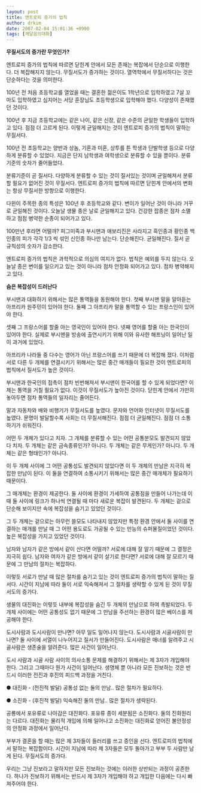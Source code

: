 ```yaml
---
layout: post
title: 엔트로피 증가의 법칙
author: drkim
date: 2007-02-04 15:01:36 +0900
tags: [깨달음의대화]
---
```

  



            
                   
            			
           

         
              


**무질서도의 증가란 무엇인가?**

엔트로피 증가의 법칙에 따르면 닫힌계 안에서 모든 존재는 복잡에서 단순으로 이행한다. 더 복잡해지지 않는다. 무질서도가 증가하는 것이다. 열역학에서 무질서하다는 것은 단순하다는 것을 의미한다. 

100년 전 처음 초등학교를 열었을 때는 결혼한 젊은이도 1학년으로 입학하였고 7살 꼬마도 입학하였고 심지어는 서당 훈장님도 초등학생으로 입학해야 했다. 다양성이 존재했던 것이다. 

100년 후 지금 초등학교에는 같은 나이, 같은 신장, 같은 수준의 균일한 학생들이 입학하고 있다. 점점 더 고르게 된다. 이렇게 균일해지는 것이 엔트로피 증가의 법칙이 말하는 무질서다. 

100년 전 초등학교는 양반과 상놈, 기혼과 미혼, 상투를 튼 학생과 단발학생 등으로 다양하게 분류할 수 있었다. 지금은 단지 남학생과 여학생으로 분류할 수 있을 뿐이다. 분류기준의 숫자가 줄어들었다. 

분류기준이 곧 질서다. 다양하게 분류할 수 있는 것이 질서있는 것이며 균일해져서 분류할 필요가 없어진 것이 무질서다. 엔트로피 증가의 법칙에 따르면 닫힌계 안에서의 변화는 항상 무질서한 방향으로 이행한다. 

다윈이 주목한 종의 특성은 100년 후 초등학교와 같다. 변이가 일어난 것이 아니라 거꾸로 균일해진 것이다. 오늘날 생물 종은 날로 균일해지고 있다. 건강한 잡종은 점차 소멸하고 점점 병약한 순종이 되어가고 있다. 

100만년 후라면 어떨까? 피그미족과 부시맨과 애보리진은 사라지고 흑인종과 황인종 백인종의 피가 각각 1/3 씩 섞인 신인종 하나만 남는다. 단순해진다. 균일해진다. 질서 곧 규칙성의 숫자가 감소한다. 

엔트로피 증가의 법칙은 과학적으로 의심의 여지가 없다. 법칙은 예외를 두지 않는다. 오늘날 종은 변이를 일으키고 있는 것이 아니라 점차 안정화 되어가고 있다. 점차 병약해지고 있다. 

**숨은 복잡성이 드러난다**

부시맨과 대화하기 위해서는 많은 통역들을 동원해야 한다. 첫째 부시맨 말을 알아듣는 아프리카 원주민이 있어야 한다. 둘째 그 아프리카 말을 통역할 수 있는 프랑스인이 있어야 한다. 

셋째 그 프랑스어를 할줄 아는 영국인이 있어야 한다. 넷째 영어를 할줄 아는 한국인이 있어야 한다. 실제로 부시맨을 방송에 출연시키기 위해 이와 유사한 해프닝이 일어난 일이 과거에 있었다. 

아프리카 나라들 중 다수는 영어가 아닌 프랑스어를 쓰기 때문에 더 복잡해 졌다. 이처럼 서로 다른 두 개체를 연결시키기 위해서는 많은 중간 매개들이 필요한 것이 엔트로피의 법칙에서 질서도가 높은 것이다. 

부시맨과 한국인의 접촉이 점차 빈번해져서 부시맨이 한국어를 할 수 있게 되었다면? 이제는 통역을 거칠 필요가 없다. 이것이 무질서도가 높아진 것이다. 닫힌계 안에서 가만히 놓아두면 점차 통역들의 일자리는 줄어든다. 

말과 자동차와 배와 비행기가 무질서도를 높였다. 문자와 언어와 인터넷이 무질서도를 높였다. 문명이 발달할수록 사회는 더 무질서해진다. 점점 더 균일해진다. 점점 더 소통하기가 쉬워진다. 

어떤 두 개체가 있다고 치자. 그 개체를 분류할 수 있는 어떤 공통분모도 발견되지 않았다 치자. 두 개체는 같은 금속종류인가? 아니다. 두 개체는 같은 무게인가? 아니다. 두 개체는 같은 형태인가? 아니다. 

이 두 개체 사이에 그 어떤 공통성도 발견되지 않았다면 이 두 개체의 만남은 지극히 복잡한 만남이 된다. 이 둘을 연결하여 소통시키기 위해서는 많은 중간 매개체가 필요하기 때문이다. 

그 매개체는 환경이 제공한다. 둘 사이에 환경이 가세하여 공통점을 만들어 나가는데 이때 둘 사이에 링크가 하나씩 연결될 때 마다 새로운 복잡이 발견된다. 두 개체는 겉으로 단순해 보이지만 속에 복잡성을 숨기고 있었던 것이다. 

그 두 개체는 겉으로는 아무런 쓸모도 나타내지 않았지만 특정 환경 안에서 둘 사이를 연결하는 매개를 만날 때 그 어떤 용도로도 가공될 수 있는 만능의 슈퍼물질이었던 것이다. 높은 복잡성을 가지고 있었던 것이다. 

남자와 남자가 같은 방에서 같이 산다면 어떨까? 서로에 대해 잘 알기 때문에 그 결정은 지극히 쉽다. 남자와 여자가 같은 방에서 같이 살기로 한다면? 서로에 대해 잘 모르기 때문에 그 만남의 절차는 복잡하다. 

이렇듯 서로가 만날 때 많은 절차를 숨기고 있는 것이 엔트로피 증가의 법칙이 말하는 질서다. 시간이 지남에 따라 둘이 서로 익숙해져서 그 절차를 생략할 수 있게 된 것이 무질서도의 증가다. 

생물의 대진화는 이렇듯 내부에 복잡성을 숨긴 두 개체의 만남으로 하여 촉발되었다. 두 개체 사이에는 어떤 공통성도 없기 때문에 그 만남을 주선하는 환경이 많은 베이스를 제공해야 한다. 

도시사람과 도시사람이 만나면? 아무 일도 일어나지 않는다. 도시사람과 시골사람이 만나면? 둘 사이에 서열이 나누어지고 질서가 만들어진다. 도시사람은 매너를 알려주고 시골사람은 생존술을 알려준다. 많은 사건이 일어난다.

도시 사람과 시골 사람 사이의 의사소통 문제를 해결하기 위해서는 제 3자가 개입해야 한다. 그리고 그때마다 뭔가 사건이 일어난다. 생명체 뿐 아니라 모든 진보하는 것은 반드시 이러한 전진과 후진의 피드백 과정을 거친다. 

● 대진화 - (전진적 발달) 공통성 없는 둘의 만남.. 많은 절차가 필요하다. 
              
● 소진화 - (후진적 발달) 익숙해진 둘의 만남.. 많은 절차가 생략된다. 

공룡에서 포유류로 나아감은 대진화다. 포유류 종이 세분됨은 소진화다. 둘의 진화원리는 다르다. 대진화는 물리적 개입에 의해 일어나고 소진화는 대진화로 얻어진 불안정성의 안정화 과정에서 일어난다. 

부부가 결혼을 할 때는 많은 제 3자들이 들러리를 쓰고 증인을 선다. 엔트로피의 법칙에서 말하는 복잡함이다. 시간이 지남에 따라 제 3자들은 모두 돌아가고 부부 두 사람만 남게 된다. 무질서도의 증가다. 

우리는 그냥 진보라고 말하지만 모든 진보하는 것에는 이러한 상반되는 과정이 공존한다. 하나가 진보하기 위해서는 반드시 제 3자가 개입해야 하고 개입한 다음에는 다시 빠져주어야 한다.